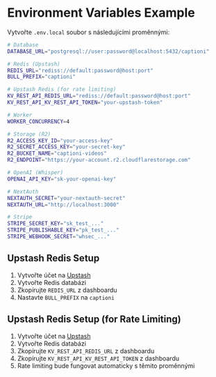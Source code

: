 # Environment Variables Example

Vytvořte `.env.local` soubor s následujícími proměnnými:

```bash
# Database
DATABASE_URL="postgresql://user:password@localhost:5432/captioni"

# Redis (Upstash)
REDIS_URL="rediss://default:password@host:port"
BULL_PREFIX="captioni"

# Upstash Redis (for rate limiting)
KV_REST_API_REDIS_URL="rediss://default:password@host:port"
KV_REST_API_KV_REST_API_TOKEN="your-upstash-token"

# Worker
WORKER_CONCURRENCY=4

# Storage (R2)
R2_ACCESS_KEY_ID="your-access-key"
R2_SECRET_ACCESS_KEY="your-secret-key"
R2_BUCKET_NAME="captioni-videos"
R2_ENDPOINT="https://your-account.r2.cloudflarestorage.com"

# OpenAI (Whisper)
OPENAI_API_KEY="sk-your-openai-key"

# NextAuth
NEXTAUTH_SECRET="your-nextauth-secret"
NEXTAUTH_URL="http://localhost:3000"

# Stripe
STRIPE_SECRET_KEY="sk_test_..."
STRIPE_PUBLISHABLE_KEY="pk_test_..."
STRIPE_WEBHOOK_SECRET="whsec_..."
```

## Upstash Redis Setup

1. Vytvořte účet na [Upstash](https://upstash.com/)
2. Vytvořte Redis databázi
3. Zkopírujte `REDIS_URL` z dashboardu
4. Nastavte `BULL_PREFIX` na `captioni`

## Upstash Redis Setup (for Rate Limiting)

1. Vytvořte účet na [Upstash](https://upstash.com/)
2. Vytvořte Redis databázi
3. Zkopírujte `KV_REST_API_REDIS_URL` z dashboardu
4. Zkopírujte `KV_REST_API_KV_REST_API_TOKEN` z dashboardu
5. Rate limiting bude fungovat automaticky s těmito proměnnými
